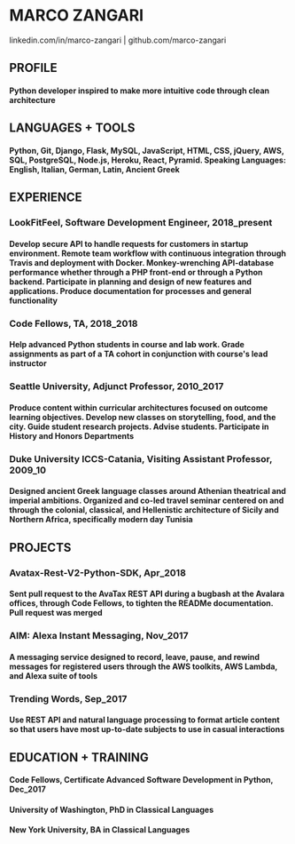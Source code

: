 # MARCO ZANGARI
linkedin.com/in/marco-zangari | github.com/marco-zangari

## PROFILE
#### Python developer inspired to make more intuitive code through clean architecture

## LANGUAGES + TOOLS
#### Python, Git, Django, Flask, MySQL, JavaScript, HTML, CSS, jQuery, AWS, SQL, PostgreSQL, Node.js, Heroku, React, Pyramid. Speaking Languages: English, Italian, German, Latin, Ancient Greek

## EXPERIENCE
### LookFitFeel, Software Development Engineer, 2018_present
#### Develop secure API to handle requests for customers in startup environment. Remote team workflow with continuous integration through Travis and deployment with Docker. Monkey-wrenching API-database performance whether through a PHP front-end or through a Python backend. Participate in planning and design of new features and applications. Produce documentation for processes and general functionality

### Code Fellows, TA, 2018_2018
#### Help advanced Python students in course and lab work. Grade assignments as part of a TA cohort in conjunction with course's lead instructor

### Seattle University, Adjunct Professor, 2010_2017
#### Produce content within curricular architectures focused on outcome learning objectives. Develop new classes on storytelling, food, and the city. Guide student research projects. Advise students. Participate in History and Honors Departments

### Duke University ICCS-Catania, Visiting Assistant Professor, 2009_10
#### Designed ancient Greek language classes around Athenian theatrical and imperial ambitions. Organized and co-led travel seminar centered on and through the colonial, classical, and Hellenistic architecture of Sicily and Northern Africa, specifically modern day Tunisia

## PROJECTS
### Avatax-Rest-V2-Python-SDK, Apr_2018
#### Sent pull request to the AvaTax REST API during a bugbash at the Avalara offices, through Code Fellows, to tighten the READMe documentation. Pull request was merged

### AIM: Alexa Instant Messaging, Nov_2017
#### A messaging service designed to record, leave, pause, and rewind messages for registered users through the AWS toolkits, AWS Lambda, and Alexa suite of tools

### Trending Words, Sep_2017
#### Use REST API and natural language processing to format article content so that users have most up-to-date subjects to use in casual interactions

## EDUCATION + TRAINING
#### Code Fellows, Certificate Advanced Software Development in Python, Dec_2017
#### University of Washington, PhD in Classical Languages
#### New York University, BA in Classical Languages